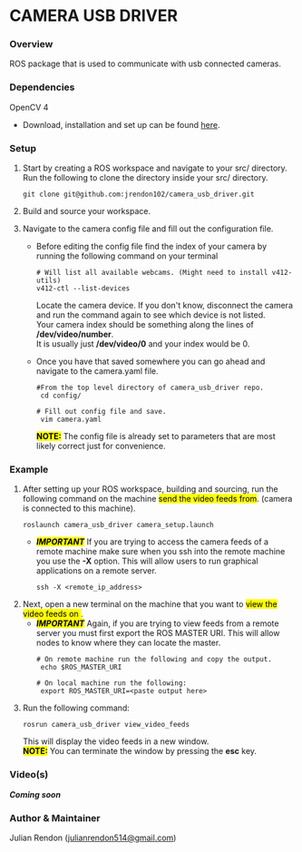 # CAMERA USB DRIVER

### Overview
ROS package that is used to communicate with usb connected cameras.

### Dependencies
OpenCV 4
   - Download, installation and set up can be found [here](http://www.codebind.com/linux-tutorials/how-to-install-opencv-in-ubuntu-20-04-lts-for-c-c/).

### Setup
   1. Start by creating a ROS workspace and navigate to your src/ directory. Run the following to clone the directory inside your src/ directory.
      ```
      git clone git@github.com:jrendon102/camera_usb_driver.git
      ```
   2. Build and source your workspace. 
   3. Navigate to the camera config file and fill out the configuration file. 
      
      - Before editing the config file find the index of your camera by running the following command on    your terminal
         ```
         # Will list all available webcams. (Might need to install v412-utils)
         v412-ctl --list-devices
         ```
        Locate the camera device. If you don't know, disconnect the camera and run the command again to see which device is not listed. 
        <br>
        Your camera index should be something along the lines of **/dev/video/number**.
        <br>
        It is usually just **/dev/video/0** and your index would be 0.
      
      - Once you have that saved somewhere you can go ahead and navigate to the camera.yaml file.
        ```
        #From the top level directory of camera_usb_driver repo.
         cd config/ 
        
        # Fill out config file and save.
         vim camera.yaml
        ```
        <mark>**NOTE:**</mark> The config file is already set to parameters that are most likely correct just for convenience.

### Example
   1. After setting up your ROS workspace, building and sourcing, run the following command on the machine <mark>send the video feeds from</mark>. (camera is connected to this machine).
      ```
      roslaunch camera_usb_driver camera_setup.launch
      ```
         - <mark>***IMPORTANT***</mark> If you are trying to access the camera feeds of a remote machine make sure when you ssh into the remote machine you use the **-X** option. This will allow users to run graphical applications on a remote server.
            ```
            ssh -X <remote_ip_address>
            ```
   2. Next, open a new terminal on the machine that you want to <mark>view the video feeds on </mark>.
      - <mark>***IMPORTANT***</mark> Again, if you are trying to view feeds from a remote server you must first export the ROS MASTER URI. This will allow nodes to know where they can locate the master.
         ```
         # On remote machine run the following and copy the output.
          echo $ROS_MASTER_URI

         # On local machine run the following:
          export ROS_MASTER_URI=<paste output here>
         ```
   3. Run the following command: 
         ```
        rosrun camera_usb_driver view_video_feeds
        ```
        This will display the video feeds in a new window. 
        <br>
        <mark>**NOTE:**</mark> You can terminate the window by pressing the **esc** key.

### Video(s)
   
   ***Coming soon***

### Author & Maintainer
Julian Rendon (julianrendon514@gmail.com)